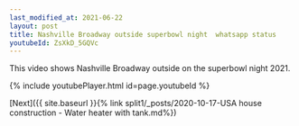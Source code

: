 ```yaml
---
last_modified_at: 2021-06-22
layout: post
title: Nashville Broadway outside superbowl night  whatsapp status
youtubeId: ZsXkD_5GQVc
---
```


This video shows Nashville Broadway outside on the superbowl night 2021.


{% include youtubePlayer.html id=page.youtubeId %}

[Next]({{ site.baseurl }}{% link split1/_posts/2020-10-17-USA house construction - Water heater with tank.md%})

